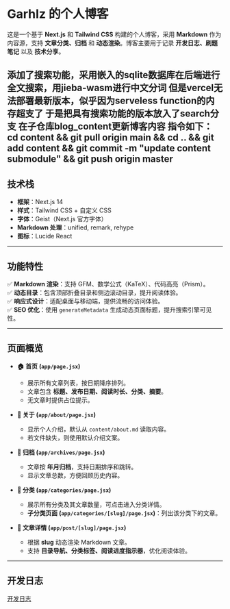# **Garhlz 的个人博客**  
这是一个基于 **Next.js** 和 **Tailwind CSS** 构建的个人博客，采用 **Markdown** 作为内容源，支持 **文章分类、归档** 和 **动态渲染**。博客主要用于记录 **开发日志、刷题笔记** 以及 **技术分享**。  

添加了搜索功能，采用嵌入的sqlite数据库在后端进行全文搜索，用jieba-wasm进行中文分词
但是vercel无法部署最新版本，似乎因为serveless function的内存超支了
于是把具有搜索功能的版本放入了search分支
在子仓库blog_content更新博客内容
指令如下：
cd content && git pull origin main && cd .. && git add content && git commit -m "update content submodule" && git push origin master
---

## **技术栈**  
- **框架**：Next.js 14  
- **样式**：Tailwind CSS + 自定义 CSS  
- **字体**：Geist（Next.js 官方字体）  
- **Markdown 处理**：unified, remark, rehype  
- **图标**：Lucide React  

---

## **功能特性**  
✅ **Markdown 渲染**：支持 GFM、数学公式（KaTeX）、代码高亮（Prism）。  
✅ **动态目录**：包含顶部折叠目录和侧边滚动目录，提升阅读体验。  
✅ **响应式设计**：适配桌面与移动端，提供流畅的访问体验。  
✅ **SEO 优化**：使用 `generateMetadata` 生成动态页面标题，提升搜索引擎可见性。  

---

## **页面概览**  
- **🏠 首页 (`app/page.jsx`)**  
  - 展示所有文章列表，按日期降序排列。  
  - 文章包含 **标题、发布日期、阅读时长、分类、摘要**。  
  - 无文章时提供占位提示。  

- **👤 关于 (`app/about/page.jsx`)**  
  - 显示个人介绍，默认从 `content/about.md` 读取内容。  
  - 若文件缺失，则使用默认介绍文案。  

- **📁 归档 (`app/archives/page.jsx`)**  
  - 文章按 **年月归档**，支持日期排序和跳转。  
  - 显示文章总数，方便回顾历史内容。  

- **📂 分类 (`app/categories/page.jsx`)**  
  - 展示所有分类及其文章数量，可点击进入分类详情。  
  - **子分类页面 (`app/categories/[slug]/page.jsx`)**：列出该分类下的文章。  

- **📝 文章详情 (`app/post/[slug]/page.jsx`)**  
  - 根据 **slug** 动态渲染 Markdown 文章。  
  - 支持 **目录导航、分类标签、阅读进度指示器**，优化阅读体验。  

---
## 开发日志
[开发日志](/content/博客开发日志.md)